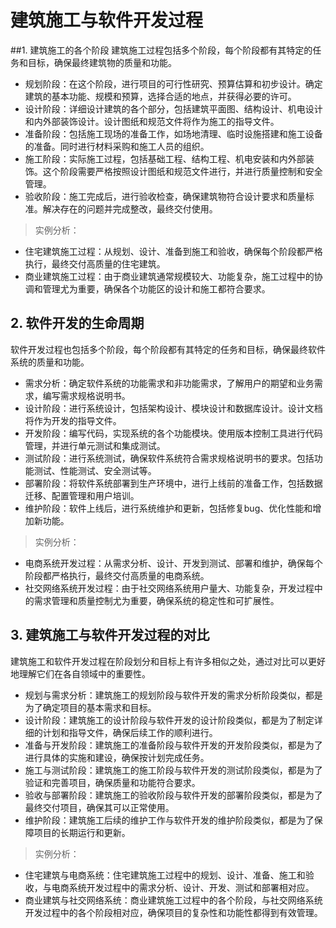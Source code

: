 # 建筑施工与软件开发过程
##1. 建筑施工的各个阶段
建筑施工过程包括多个阶段，每个阶段都有其特定的任务和目标，确保最终建筑物的质量和功能。

- 规划阶段：在这个阶段，进行项目的可行性研究、预算估算和初步设计。确定建筑的基本功能、规模和预算，选择合适的地点，并获得必要的许可。
- 设计阶段：详细设计建筑的各个部分，包括建筑平面图、结构设计、机电设计和内外部装饰设计。设计图纸和规范文件将作为施工的指导文件。
- 准备阶段：包括施工现场的准备工作，如场地清理、临时设施搭建和施工设备的准备。同时进行材料采购和施工人员的组织。
- 施工阶段：实际施工过程，包括基础工程、结构工程、机电安装和内外部装饰。这个阶段需要严格按照设计图纸和规范文件进行，并进行质量控制和安全管理。
- 验收阶段：施工完成后，进行验收检查，确保建筑物符合设计要求和质量标准。解决存在的问题并完成整改，最终交付使用。

> 实例分析：

- 住宅建筑施工过程：从规划、设计、准备到施工和验收，确保每个阶段都严格执行，最终交付高质量的住宅建筑。
- 商业建筑施工过程：由于商业建筑通常规模较大、功能复杂，施工过程中的协调和管理尤为重要，确保各个功能区的设计和施工都符合要求。

## 2. 软件开发的生命周期
软件开发过程也包括多个阶段，每个阶段都有其特定的任务和目标，确保最终软件系统的质量和功能。

- 需求分析：确定软件系统的功能需求和非功能需求，了解用户的期望和业务需求，编写需求规格说明书。
- 设计阶段：进行系统设计，包括架构设计、模块设计和数据库设计。设计文档将作为开发的指导文件。
- 开发阶段：编写代码，实现系统的各个功能模块。使用版本控制工具进行代码管理，并进行单元测试和集成测试。
- 测试阶段：进行系统测试，确保软件系统符合需求规格说明书的要求。包括功能测试、性能测试、安全测试等。
- 部署阶段：将软件系统部署到生产环境中，进行上线前的准备工作，包括数据迁移、配置管理和用户培训。
- 维护阶段：软件上线后，进行系统维护和更新，包括修复bug、优化性能和增加新功能。

> 实例分析：

- 电商系统开发过程：从需求分析、设计、开发到测试、部署和维护，确保每个阶段都严格执行，最终交付高质量的电商系统。
- 社交网络系统开发过程：由于社交网络系统用户量大、功能复杂，开发过程中的需求管理和质量控制尤为重要，确保系统的稳定性和可扩展性。

## 3. 建筑施工与软件开发过程的对比
建筑施工和软件开发过程在阶段划分和目标上有许多相似之处，通过对比可以更好地理解它们在各自领域中的重要性。

- 规划与需求分析：建筑施工的规划阶段与软件开发的需求分析阶段类似，都是为了确定项目的基本需求和目标。
- 设计阶段：建筑施工的设计阶段与软件开发的设计阶段类似，都是为了制定详细的计划和指导文件，确保后续工作的顺利进行。
- 准备与开发阶段：建筑施工的准备阶段与软件开发的开发阶段类似，都是为了进行具体的实施和建设，确保按计划完成任务。
- 施工与测试阶段：建筑施工的施工阶段与软件开发的测试阶段类似，都是为了验证和完善项目，确保质量和功能符合要求。
- 验收与部署阶段：建筑施工的验收阶段与软件开发的部署阶段类似，都是为了最终交付项目，确保其可以正常使用。
- 维护阶段：建筑施工后续的维护工作与软件开发的维护阶段类似，都是为了保障项目的长期运行和更新。

> 实例分析：

- 住宅建筑与电商系统：住宅建筑施工过程中的规划、设计、准备、施工和验收，与电商系统开发过程中的需求分析、设计、开发、测试和部署相对应。
- 商业建筑与社交网络系统：商业建筑施工过程中的各个阶段，与社交网络系统开发过程中的各个阶段相对应，确保项目的复杂性和功能性都得到有效管理。